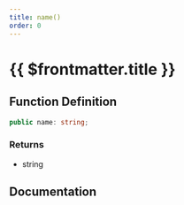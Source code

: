 ```yaml
---
title: name()
order: 0
---
```


# {{ $frontmatter.title }}

## Function Definition

```ts
public name: string;
```

### Returns

* string

## Documentation

<!--@include: ./parts/name.md-->

